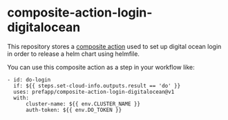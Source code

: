 # composite-action-login-digitalocean

This repository stores a [composite action](https://github.blog/changelog/2021-08-25-github-actions-reduce-duplication-with-action-composition/) used to set up digital ocean login in order to release a helm chart using helmfile.

You can use this composite action as a step in your workflow like:
```
- id: do-login
  if: ${{ steps.set-cloud-info.outputs.result == 'do' }}
  uses: prefapp/composite-action-login-digitalocean@v1
  with:
      cluster-name: ${{ env.CLUSTER_NAME }}
      auth-token: ${{ env.DO_TOKEN }}

```